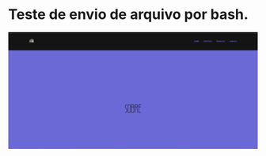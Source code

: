 # Teste de envio de arquivo por bash.

![Imagem aWa Teste](https://github.com/LuanThierry/aWa_Teste/blob/main/Capturar.PNG?raw=true "Imagem")
